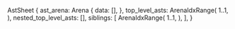 AstSheet {
    ast_arena: Arena {
        data: [],
    },
    top_level_asts: ArenaIdxRange(
        1..1,
    ),
    nested_top_level_asts: [],
    siblings: [
        ArenaIdxRange(
            1..1,
        ),
    ],
}